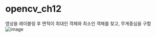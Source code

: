 # opencv_ch12

영상을 레이블링 후 면적이 최대인 객체와 최소인 객체를 찾고, 무게중심을 구함
![image](https://github.com/lsy0727/opencv_ch12/assets/92630416/a15f4c17-00ea-4349-860e-ebdc42fdc02f)

